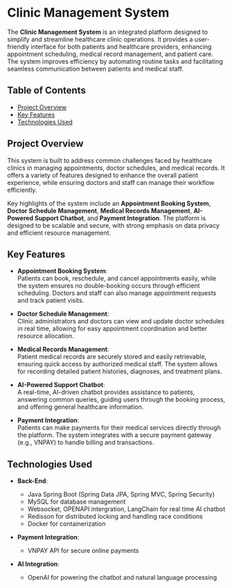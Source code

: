  # Clinic Management System

The **Clinic Management System** is an integrated platform designed to simplify and streamline healthcare clinic operations. It provides a user-friendly interface for both patients and healthcare providers, enhancing appointment scheduling, medical record management, and patient care. The system improves efficiency by automating routine tasks and facilitating seamless communication between patients and medical staff.

## Table of Contents
- [Project Overview](#project-overview)
- [Key Features](#key-features)
- [Technologies Used](#technologies-used)

## Project Overview
This system is built to address common challenges faced by healthcare clinics in managing appointments, doctor schedules, and medical records. It offers a variety of features designed to enhance the overall patient experience, while ensuring doctors and staff can manage their workflow efficiently.

Key highlights of the system include an **Appointment Booking System**, **Doctor Schedule Management**, **Medical Records Management**, **AI-Powered Support Chatbot**, and **Payment Integration**. The platform is designed to be scalable and secure, with strong emphasis on data privacy and efficient resource management.

## Key Features

- **Appointment Booking System**:  
  Patients can book, reschedule, and cancel appointments easily, while the system ensures no double-booking occurs through efficient scheduling. Doctors and staff can also manage appointment requests and track patient visits.
  
- **Doctor Schedule Management**:  
  Clinic administrators and doctors can view and update doctor schedules in real time, allowing for easy appointment coordination and better resource allocation.

- **Medical Records Management**:  
  Patient medical records are securely stored and easily retrievable, ensuring quick access by authorized medical staff. The system allows for recording detailed patient histories, diagnoses, and treatment plans.

- **AI-Powered Support Chatbot**:  
  A real-time, AI-driven chatbot provides assistance to patients, answering common queries, guiding users through the booking process, and offering general healthcare information.

- **Payment Integration**:  
  Patients can make payments for their medical services directly through the platform. The system integrates with a secure payment gateway (e.g., VNPAY) to handle billing and transactions.

## Technologies Used

- **Back-End**:  
  - Java Spring Boot (Spring Data JPA, Spring MVC, Spring Security)
  - MySQL for database management
  - Websocket, OPENAPI intergration, LangChain for real time AI chatbot
  - Redisson for distributed locking and handling race conditions
  - Docker for containerization

- **Payment Integration**:  
  - VNPAY API for secure online payments

- **AI Integration**:  
  - OpenAI for powering the chatbot and natural language processing
